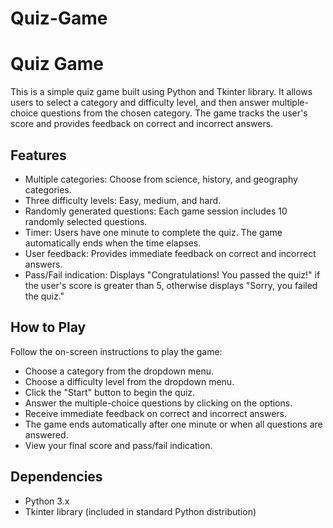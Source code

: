 # Quiz-Game

# Quiz Game

This is a simple quiz game built using Python and Tkinter library. It allows users to select a category and difficulty level, and then answer multiple-choice questions from the chosen category. The game tracks the user's score and provides feedback on correct and incorrect answers.

## Features

- Multiple categories: Choose from science, history, and geography categories.
- Three difficulty levels: Easy, medium, and hard.
- Randomly generated questions: Each game session includes 10 randomly selected questions.
- Timer: Users have one minute to complete the quiz. The game automatically ends when the time elapses.
- User feedback: Provides immediate feedback on correct and incorrect answers.
- Pass/Fail indication: Displays "Congratulations! You passed the quiz!" if the user's score is greater than 5, otherwise displays "Sorry, you failed the quiz."

## How to Play

Follow the on-screen instructions to play the game:

- Choose a category from the dropdown menu.
- Choose a difficulty level from the dropdown menu.
- Click the "Start" button to begin the quiz.
- Answer the multiple-choice questions by clicking on the options.
- Receive immediate feedback on correct and incorrect answers.
- The game ends automatically after one minute or when all questions are answered.
- View your final score and pass/fail indication.

## Dependencies

- Python 3.x
- Tkinter library (included in standard Python distribution)

